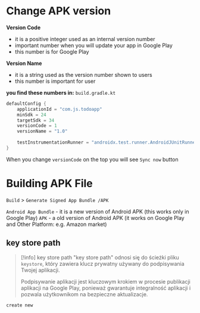 
# Change APK version

**Version Code**
- it is a positive integer used as an internal version number
- important number when you will update your app in Google Play
- this number is for Google Play

**Version Name**
- it is a string used as the version number shown to users
- this number is important for user

**you find these numbers in:**
`build.gradle.kt` 
```kotlin
defaultConfig {  
    applicationId = "com.js.todoapp"  
    minSdk = 24  
    targetSdk = 34  
    versionCode = 1  
    versionName = "1.0"  
  
    testInstrumentationRunner = "androidx.test.runner.AndroidJUnitRunner"  
}
```

When you change `versionCode` on the top you will see `Sync now` button


# Building APK File

`Build` > `Generate Signed App Bundle /APK`

`Android App Bundle` - it is a new version of Android APK (this works only in Google Play)
`APK` - a old version of Android APK (it works on Google Play and Other Platform: e.g. Amazon market)

## key store path
> [!info] key store path
> "key store path" odnosi się do ścieżki pliku `keystore`, który zawiera klucz prywatny używany do podpisywania Twojej aplikacji. 
> 
> Podpisywanie aplikacji jest kluczowym krokiem w procesie publikacji aplikacji na Google Play, ponieważ gwarantuje integralność aplikacji i pozwala użytkownikom na bezpieczne aktualizacje.

`create new`









